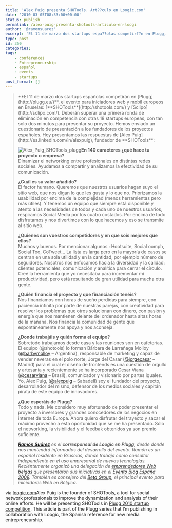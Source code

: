 ```yaml
---
title: 'Alex Puig presenta SHOTools. Art??culo en Loogic.com'
date: '2010-03-05T08:33:00+00:00'
status: publish
permalink: /alex-puig-presenta-shotools-articulo-en-loogi
author: '@ramonsuarez'
excerpt: 'El 11 de marzo dos startups espa??olas competir??n en Plugg, el evento para iniciadores web y mobil europeos en Bruselas: SHOTools y Sclipo. Deber??n superar una primera ronda de eliminaci??n en competencia con otras 18 startups europeas, con tan ...'
type: post
id: 350
categories:
tags:
    - conferences
    - Entrepreneurship
    - español
    - events
    - startups
post_format: []
---
```

> <div><span></span>**El 11 de marzo dos startups españolas competirán en [Plugg](http://plugg.eu/)**, el evento para iniciadores web y mobil europeos en Bruselas: [**SHOTools**](http://shotools.com/) y [Sclipo](http://sclipo.com/). Deberán superar una primera ronda de eliminación en competencia con otras 18 startups europeas, con tan solo dos minutos para presentar su proyecto. Hemos enviado un cuestionario de presentación a los fundadores de los proyectos españoles. Hoy presentamos las respuestas de [Alex Puig](http://es.linkedin.com/in/alexpuig), fundador de **SHOTools**:
> 
> ![Alex_Puig_SHOTools_plugg](http://loogic.com/files/2010/03/Alex_Puig_SHOTools_plugg1.jpg)**En 140 caracteres ¿qué hace tu proyecto o empresa?**  
>  Dinamizar el networking entre profesionales en distintas redes sociales. Ayudamos a compartir y analizamos la efectividad de su comunicación.
> 
> **¿Cuál es su valor añadido?**   
>  El factor humano. Queremos que nuestros usuarios hagan suyo el sitio web, que nos digan lo que les gusta y lo que no. Priorizamos la usabilidad por encima de la complejidad (menos herramientas pero más útiles). Y tenemos un equipo que siempre está disponible y atento a las necesidades de todos y cada uno de nuestros usuarios, respiramos Social Media por los cuatro costados. Por encima de todo disfrutamos y nos divertimos con lo que hacemos y eso se transmite al sitio web.
> 
> **¿Quienes son vuestros competidores y en que sois mejores que ellos?**  
>  Muchos y buenos. Por mencionar algunos : Hootsuite, Social oomph, Social Too, CoTweet… La lista es larga pero en la mayoría de casos se centran en una sola utilidad y en la cantidad, por ejemplo número de seguidores. Nosotros nos enfocamos hacia la diversidad y la calidad: clientes potenciales, comunicación y analítica para cerrar el círculo. Creé la herramienta que yo necesitaba para incrementar mi productividad, pero está resultando de gran utilidad para mucha otra gente.
> 
> **¿Quién financia el proyecto y que financiación tenéis?**  
>  Nos financiamos con horas de sueño perdidas para siempre, con paciencia infinita por parte de nuestras parejas, con creatividad para resolver los problemas que otros solucionan con dinero, con pasión y energía que nos mantienen delante del ordenador hasta altas horas de la mañana. Nos financia la comunidad de gente que espontáneamente nos apoya y nos aconseja.
> 
> **¿Donde trabajáis y quién forma el equipo?**  
>  Sobretodo trabajamos desde casa y las reuniones son en cafeterías. El equipo (@shotools) lo forman Bárbara de Larrañaga Molloy ([@barbymolloy](http://twitter.com/barbymolloy) – Argentina), responsable de marketing y capaz de vender neveras en el polo norte, Jorge del Casar ([@jorgecasar](http://twitter.com/jorgecasar) – Madrid) para el cual el diseño de frontends es una cuestión de orgullo y artesanía y recientemente se ha incorporado Cesar Viana ([@cesarviana](http://twitter.com/cesarviana) – Brasil), comunicador y visionario por partes iguales. Yo, Alex Puig, ([@alexpuig](http://twitter.com/alexpuig) – Sabadell) soy el fundador del proyecto, desarrollador del mismo, defensor de los medios sociales y capitán pirata de este equipo de innovadores.
> 
> **¿Que esperáis de Plugg?**  
>  Todo y nada. Me considero muy afortunado de poder presentar el proyecto a inversores y grandes conocedores de los negocios en internet de toda Europa. Ahora quiero disfrutar del trayecto y sacar el máximo provecho a esta oportunidad que se me ha presentado. Sólo el networking, la visibilidad y el feedbak obtenidos ya son premio suficiente.
> 
> ***[Ramón Suárez](http://ramonsuarez.com/)** es el **corresponsal de Loogic en Plugg**, desde donde nos mantendrá informados del desarrollo del evento. Ramón es un español residente en Bruselas, donde trabaja como consultor independiente en el uso empresarial de nuevas tecnologías. Reciéntemente organizó una delegación de [emprendedores Web belgas](http://loogic.com/alex-puig-presenta-shotools/?utm_source=feedburner&utm_medium=feed&utm_campaign=Feed%3A+Loogiccom+%28Loogic.com%29#) que presentaron sus iniciativas en el [Evento Blog España 2009](http://www.eventoblog.com/). También es consejero del [Beta Group](http://www.betagroup.be/), el principal evento para iniciadores Web en Bélgica.*
> 
> </div>

via [loogic.com](http://loogic.com/alex-puig-presenta-shotools/?utm_source=feedburner&utm_medium=feed&utm_campaign=Feed%3A+Loogiccom+%28Loogic.com%29)</div>Alex Puig is the founder of SHOTools, a tool for social network professionals to improve the dynamization and analysis of their online efforts. He will be presenting SHOTools in [Plugg 2010 startup competition](http://ramonsuarez.com/dos-startups-espanolas-en-plugg-articulo-en-l). This article is part of the Plugg series that I’m publishing in collaboration with Loogic, the Spanish reference for new media entrepreneurship.

</div>